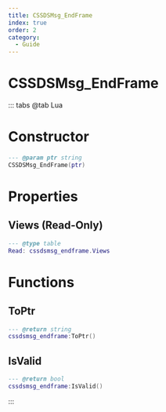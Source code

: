 ```yaml
---
title: CSSDSMsg_EndFrame
index: true
order: 2
category:
  - Guide
---
```


# CSSDSMsg_EndFrame

::: tabs
@tab Lua
# Constructor
```lua
--- @param ptr string
CSSDSMsg_EndFrame(ptr)
```
# Properties
## Views (Read-Only)
```lua
--- @type table
Read: cssdsmsg_endframe.Views
```
# Functions
## ToPtr
```lua
--- @return string
cssdsmsg_endframe:ToPtr()
```
## IsValid
```lua
--- @return bool
cssdsmsg_endframe:IsValid()
```

:::